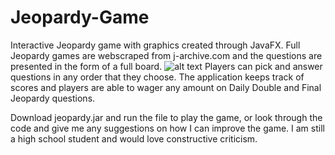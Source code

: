 # Jeopardy-Game
Interactive Jeopardy game with graphics created through JavaFX. Full Jeopardy games are webscraped from j-archive.com and the questions are presented in the form of a full board.
![alt text](https://i.imgur.com/H1Hf9zF.png)
Players can pick and answer questions in any order that they choose. The application keeps track of scores and players are able to wager any amount on Daily Double and Final Jeopardy questions. 

Download jeopardy.jar and run the file to play the game, or look through the code and give me any suggestions on how I can improve the game. I am still a high school student and would love constructive criticism. 
